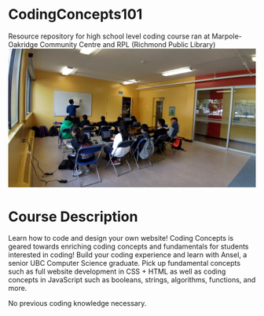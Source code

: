 # CodingConcepts101
Resource repository for high school level coding course ran at Marpole-Oakridge Community Centre and RPL (Richmond Public Library)
![Image of Coding Concepts 101 class at Marpole-Oakridge](https://github.com/ansel-rangers11/CodingConcepts101/blob/main/2021Spring_MarpoleOakridge/classRoomPhoto1.jpg)
# Course Description
Learn how to code and design your own website! Coding Concepts is geared towards enriching coding concepts and fundamentals for students interested in coding! Build your coding experience and learn with Ansel, a senior UBC Computer Science graduate. Pick up fundamental concepts such as full website development in CSS + HTML as well as coding concepts in JavaScript such as booleans, strings, algorithms, functions, and more. 


No previous coding knowledge necessary.
